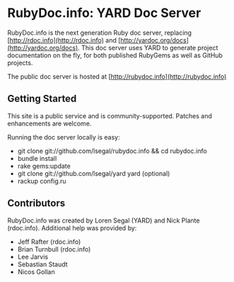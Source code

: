 RubyDoc.info: YARD Doc Server
===============================

RubyDoc.info is the next generation Ruby doc server, replacing
[http://rdoc.info](http://rdoc.info) and
[http://yardoc.org/docs](http://yardoc.org/docs). 
This doc server uses YARD to generate project documentation on the fly, for
both published RubyGems as well as GitHub projects.

The public doc server is hosted at [http://rubydoc.info](http://rubydoc.info)

Getting Started
---------------

This site is a public service and is community-supported. Patches and
enhancements are welcome.

Running the doc server locally is easy:

* git clone git://github.com/lsegal/rubydoc.info && cd rubydoc.info
* bundle install
* rake gems:update
* git clone git://github.com/lsegal/yard yard (optional)
* rackup config.ru

Contributors
------------

RubyDoc.info was created by Loren Segal (YARD) and Nick Plante (rdoc.info).
Additional help was provided by:

* Jeff Rafter (rdoc.info)
* Brian Turnbull (rdoc.info)
* Lee Jarvis
* Sebastian Staudt
* Nicos Gollan
